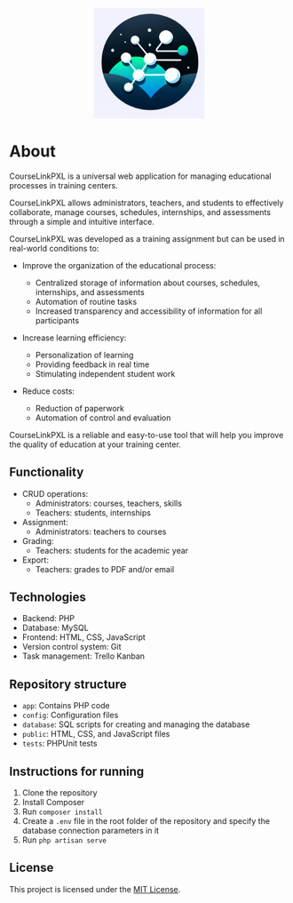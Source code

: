 <p align="center">
  <img src="images/logo_for_readme.jpg" width="200">
</p>

# About

CourseLinkPXL is a universal web application for managing educational processes in training centers.

CourseLinkPXL allows administrators, teachers, and students to effectively collaborate, manage courses, schedules, internships, and assessments through a simple and intuitive interface.

CourseLinkPXL was developed as a training assignment but can be used in real-world conditions to:

- Improve the organization of the educational process:
    - Centralized storage of information about courses, schedules, internships, and assessments
    - Automation of routine tasks
    - Increased transparency and accessibility of information for all participants

- Increase learning efficiency:
    - Personalization of learning
    - Providing feedback in real time
    - Stimulating independent student work

- Reduce costs:
    - Reduction of paperwork
    - Automation of control and evaluation

CourseLinkPXL is a reliable and easy-to-use tool that will help you improve the quality of education at your training center.

## Functionality

- CRUD operations:
    - Administrators: courses, teachers, skills
    - Teachers: students, internships
- Assignment:
    - Administrators: teachers to courses
- Grading:
    - Teachers: students for the academic year
- Export:
    - Teachers: grades to PDF and/or email

## Technologies

- Backend: PHP
- Database: MySQL
- Frontend: HTML, CSS, JavaScript
- Version control system: Git
- Task management: Trello Kanban

## Repository structure

- `app`: Contains PHP code
- `config`: Configuration files
- `database`: SQL scripts for creating and managing the database
- `public`: HTML, CSS, and JavaScript files
- `tests`: PHPUnit tests

## Instructions for running

1. Clone the repository
2. Install Composer
3. Run `composer install`
4. Create a `.env` file in the root folder of the repository and specify the database connection parameters in it
5. Run `php artisan serve`

## License

This project is licensed under the [MIT License](https://opensource.org/licenses/MIT).
